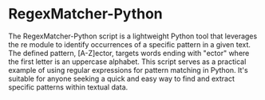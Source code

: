 # RegexMatcher-Python
The RegexMatcher-Python script is a lightweight Python tool that leverages the re module to identify occurrences of a specific pattern in a given text.
The defined pattern, [A-Z]ector, targets words ending with "ector" where the first letter is an uppercase alphabet. 
This script serves as a practical example of using regular expressions for pattern matching in Python.
It's suitable for anyone seeking a quick and easy way to find and extract specific patterns within textual data.

